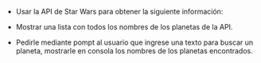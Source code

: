 - Usar la API de Star Wars para obtener la siguiente información:

- Mostrar una lista con todos los nombres de los planetas de la API.
- Pedirle mediante pompt al usuario que ingrese una texto para buscar un planeta, mostrarle en consola los nombres de los planetas encontrados.

